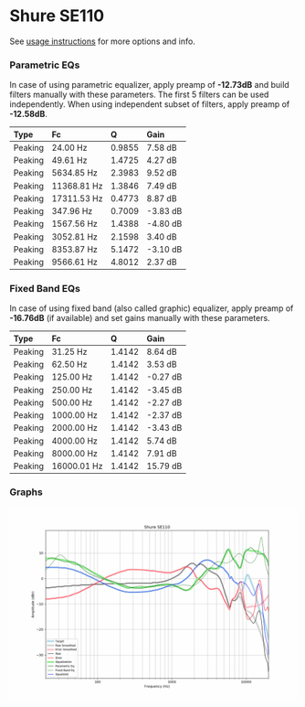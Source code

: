 # Shure SE110
See [usage instructions](https://github.com/jaakkopasanen/AutoEq#usage) for more options and info.

### Parametric EQs
In case of using parametric equalizer, apply preamp of **-12.73dB** and build filters manually
with these parameters. The first 5 filters can be used independently.
When using independent subset of filters, apply preamp of **-12.58dB**.

| Type    | Fc          |      Q | Gain     |
|:--------|:------------|:-------|:---------|
| Peaking | 24.00 Hz    | 0.9855 | 7.58 dB  |
| Peaking | 49.61 Hz    | 1.4725 | 4.27 dB  |
| Peaking | 5634.85 Hz  | 2.3983 | 9.52 dB  |
| Peaking | 11368.81 Hz | 1.3846 | 7.49 dB  |
| Peaking | 17311.53 Hz | 0.4773 | 8.87 dB  |
| Peaking | 347.96 Hz   | 0.7009 | -3.83 dB |
| Peaking | 1567.56 Hz  | 1.4388 | -4.80 dB |
| Peaking | 3052.81 Hz  | 2.1598 | 3.40 dB  |
| Peaking | 8353.87 Hz  | 5.1472 | -3.10 dB |
| Peaking | 9566.61 Hz  | 4.8012 | 2.37 dB  |

### Fixed Band EQs
In case of using fixed band (also called graphic) equalizer, apply preamp of **-16.76dB**
(if available) and set gains manually with these parameters.

| Type    | Fc          |      Q | Gain     |
|:--------|:------------|:-------|:---------|
| Peaking | 31.25 Hz    | 1.4142 | 8.64 dB  |
| Peaking | 62.50 Hz    | 1.4142 | 3.53 dB  |
| Peaking | 125.00 Hz   | 1.4142 | -0.27 dB |
| Peaking | 250.00 Hz   | 1.4142 | -3.45 dB |
| Peaking | 500.00 Hz   | 1.4142 | -2.27 dB |
| Peaking | 1000.00 Hz  | 1.4142 | -2.37 dB |
| Peaking | 2000.00 Hz  | 1.4142 | -3.43 dB |
| Peaking | 4000.00 Hz  | 1.4142 | 5.74 dB  |
| Peaking | 8000.00 Hz  | 1.4142 | 7.91 dB  |
| Peaking | 16000.01 Hz | 1.4142 | 15.79 dB |

### Graphs
![](./Shure%20SE110.png)